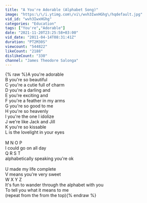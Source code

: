 ```yaml
---
title: "A You're Adorable (Alphabet Song)"
image: "https:\/\/i.ytimg.com\/vi\/wvh3IwxHGhg\/hqdefault.jpg"
vid_id: "wvh3IwxHGhg"
categories: "Education"
tags: ["You're","Adorable"]
date: "2021-11-20T23:25:58+03:00"
vid_date: "2011-04-14T08:31:41Z"
duration: "PT2M30S"
viewcount: "544822"
likeCount: "2188"
dislikeCount: "330"
channel: "James Theodore Salonga"
---
```

{% raw %}A you're adorable <br />B you're so beautiful<br />C you're a cutie full of charm<br />D you're a darling and <br />E you're exciting and <br />F you're a feather in my arms<br />G you're so good to me <br />H you're so heavenly<br />I you're the one I idolize<br />J we're like Jack and Jill<br />K you're so kissable<br />L is the lovelight in your eyes<br /><br />M N O P <br />I could go on all day<br />Q R S T <br />alphabetically speaking you're ok <br /><br />U made my life complete <br />V means you're very sweet<br />W X Y Z<br />It's fun to wander through the alphabet with you<br />To tell you what it means to me<br />(repeat from the from the top){% endraw %}

